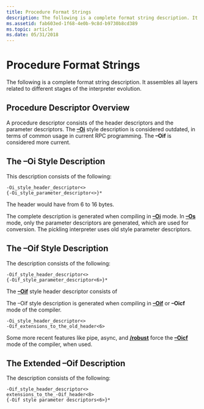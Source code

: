 ```yaml
---
title: Procedure Format Strings
description: The following is a complete format string description. It assembles all layers related to different stages of the interpreter evolution.
ms.assetid: fab603ed-1f68-4e0b-9c8d-b9730b8cd389
ms.topic: article
ms.date: 05/31/2018
---
```


# Procedure Format Strings

The following is a complete format string description. It assembles all layers related to different stages of the interpreter evolution.

## Procedure Descriptor Overview

A procedure descriptor consists of the header descriptors and the parameter descriptors. The [**–Oi**](/windows/desktop/Midl/-oi) style description is considered outdated, in terms of common usage in current RPC programming. The **–Oif** is considered more current.

## The –Oi Style Description

This description consists of the following:

``` syntax
-Oi_style_header_descriptor<>
{-Oi_style_parameter_descriptor<>}*
```

The header would have from 6 to 16 bytes.

The complete description is generated when compiling in [**–Oi**](/windows/desktop/Midl/-oi) mode. In [**–Os**](/windows/desktop/Midl/-os) mode, only the parameter descriptors are generated, which are used for conversion. The pickling interpreter uses old style parameter descriptors.

## The –Oif Style Description

The description consists of the following:

``` syntax
-Oif_style_header_descriptor<>
{-Oif_style_parameter_descriptor<6>}*
```

The [**–Oif**](/windows/desktop/Midl/-oi) style header descriptor consists of

The –Oif style description is generated when compiling in [**–Oif**](/windows/desktop/Midl/-oi) or **–Oicf** mode of the compiler.

``` syntax
-Oi_style_header_descriptor<>
-Oif_extensions_to_the_old_header<6>
```

Some more recent features like pipe, async, and [**/robust**](/windows/desktop/Midl/-robust) force the [**–Oicf**](/windows/desktop/Midl/-oi) mode of the compiler, when used.

## The Extended –Oif Description

The description consists of the following:

``` syntax
-Oif_style_header_descriptor<>
extensions_to_the_-Oif_header<8>
{-Oif style parameter descriptors<6>}*
```

 

 